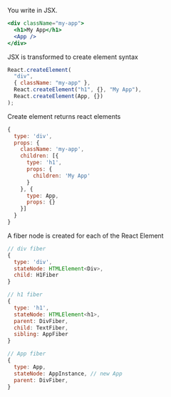 You write in JSX.

```jsx
<div className="my-app">
  <h1>My App</h1>
  <App />
</div>
```

JSX is transformed to create element syntax

```js
React.createElement(
  "div",
  { className: "my-app" },
  React.createElement("h1", {}, "My App"),
  React.createElement(App, {})
);
```

Create element returns react elements

```js
{
  type: 'div',
  props: {
    className: 'my-app',
    children: [{
      type: 'h1',
      props: {
        children: 'My App'
      }
    }, {
      type: App,
      props: {}
    }]
  }
}
```

A fiber node is created for each of the React Element

```js
// div fiber
{
  type: 'div',
  stateNode: HTMLElement<Div>,
  child: H1Fiber
}

// h1 fiber
{
  type: 'h1',
  stateNode: HTMLElement<h1>,
  parent: DivFiber,
  child: TextFiber,
  sibling: AppFiber
}

// App fiber
{
  type: App,
  stateNode: AppInstance, // new App
  parent: DivFiber,
}
```
